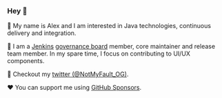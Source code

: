 ### Hey :wave:

👋 My name is Alex and I am interested in Java technologies, continuous delivery and integration.  

🚀 I am a [Jenkins](https://github.com/jenkinsci/) [governance board](https://www.jenkins.io/project/board/) member, core maintainer and release team member. In my spare time, I focus on contributing to UI/UX components.

💬 Checkout my [twitter (@NotMyFault_OG)](https://twitter.com/NotMyFault_OG).  

❤️ You can support me using [GitHub Sponsors](https://github.com/sponsors/NotMyFault/).
